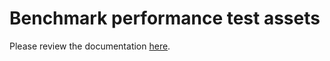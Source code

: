 # Benchmark performance test assets

Please review the documentation [here](https://github.com/equella/equella.github.io/blob/master/equella-tools/performance-benchmarks-general.md#test-assets).
